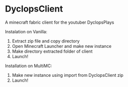 # DyclopsClient
A minecraft fabric client for the youtuber DyclopsPlays


Instalation on Vanilla:

1. Extract zip file and copy directory
2. Open Minecraft Launcher and make new instance
3. Make directory extracted folder of client
4. Launch!

Installation on MultiMC:

1. Make new instance using import from DyclopsClient zip
2. Launch!
